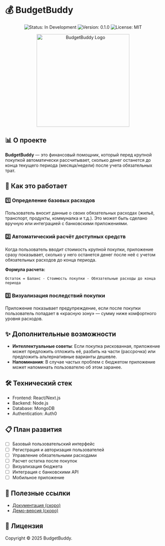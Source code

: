 # 💰 BudgetBuddy

<div align="center">
  <img src="https://img.shields.io/badge/Status-In%20Development-yellow" alt="Status: In Development">
  <img src="https://img.shields.io/badge/Version-0.1.0-blue" alt="Version: 0.1.0">
  <img src="https://img.shields.io/badge/License-MIT-green" alt="License: MIT">
</div>

<p align="center">
  <img width="300" src="https://raw.githubusercontent.com/Artem00323/BudgetBuddy/main/assets/logo-placeholder.png" alt="BudgetBuddy Logo">
</p>

## 📊 О проекте

**BudgetBuddy** — это финансовый помощник, который перед крупной покупкой автоматически рассчитывает, сколько денег останется до конца текущего периода (месяца/недели) после учета обязательных трат.

## 🚀 Как это работает

### 1️⃣ Определение базовых расходов
Пользователь вносит данные о своих обязательных расходах (жильё, транспорт, продукты, коммуналка и т.д.). Это может быть сделано вручную или интеграцией с банковскими приложениями.

### 2️⃣ Автоматический расчёт доступных средств
Когда пользователь вводит стоимость крупной покупки, приложение сразу показывает, сколько у него останется денег после неё с учетом обязательных расходов до конца периода.

**Формула расчета:**
```
Остаток = Баланс - Стоимость покупки - Обязательные расходы до конца периода
```

### 3️⃣ Визуализация последствий покупки
Приложение показывает предупреждение, если после покупки пользователь попадает в «красную зону» — сумму ниже комфортного уровня расходов.

## ✨ Дополнительные возможности

- **Интеллектуальные советы**: Если покупка рискованная, приложение может предложить отложить её, разбить на части (рассрочка) или предложить альтернативные варианты дешевле.
- **Напоминания**: В случае частых проблем с бюджетом приложение может напоминать пользователю об этом заранее.

## 🛠️ Технический стек

- Frontend: React/Next.js
- Backend: Node.js
- Database: MongoDB
- Authentication: Auth0

## 📋 План развития

- [ ] Базовый пользовательский интерфейс
- [ ] Регистрация и авторизация пользователей
- [ ] Управление обязательными расходами
- [ ] Расчет остатка после покупок
- [ ] Визуализация бюджета
- [ ] Интеграция с банковскими API
- [ ] Мобильное приложение

## 🔗 Полезные ссылки

- [Документация (скоро)]()
- [Демо-версия (скоро)]()

## 📝 Лицензия

Copyright © 2025 BudgetBuddy.